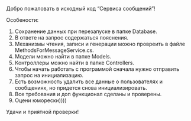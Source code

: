 Добро пожаловать в исходный код “Сервиса сообщений”!

Особености:
1. Сохранение данных при перезапуске в папке Database.
2. В ответе на запрос содержаться пояснения.
3. Механизмы чтения, записи и генерации можно провреить в файле MethodsForMessageService.cs.
4. Модели можно найти в папке Models.
5. Контроллеры можно найти в папке Controllers.
6. Чтобы начать работать с программой сначала нужно отправить запрос на инициализацию.
7. Есть возможность удалить все данные о пользователях и сообщениях, но придется снова инициализировать.
8. Все требования и доп функционал сделаны и проверены.
9. Оцени юморески))))

Удачи и приятной проверки!